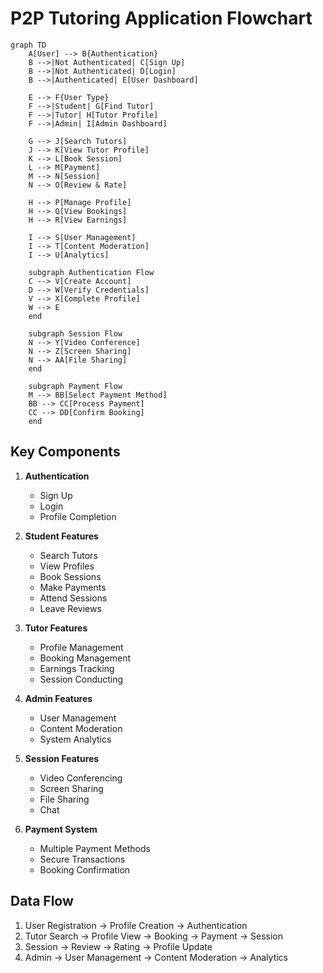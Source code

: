 # P2P Tutoring Application Flowchart

```mermaid
graph TD
    A[User] --> B{Authentication}
    B -->|Not Authenticated| C[Sign Up]
    B -->|Not Authenticated| D[Login]
    B -->|Authenticated| E[User Dashboard]
    
    E --> F{User Type}
    F -->|Student| G[Find Tutor]
    F -->|Tutor| H[Tutor Profile]
    F -->|Admin| I[Admin Dashboard]
    
    G --> J[Search Tutors]
    J --> K[View Tutor Profile]
    K --> L[Book Session]
    L --> M[Payment]
    M --> N[Session]
    N --> O[Review & Rate]
    
    H --> P[Manage Profile]
    H --> Q[View Bookings]
    H --> R[View Earnings]
    
    I --> S[User Management]
    I --> T[Content Moderation]
    I --> U[Analytics]
    
    subgraph Authentication Flow
    C --> V[Create Account]
    D --> W[Verify Credentials]
    V --> X[Complete Profile]
    W --> E
    end
    
    subgraph Session Flow
    N --> Y[Video Conference]
    N --> Z[Screen Sharing]
    N --> AA[File Sharing]
    end
    
    subgraph Payment Flow
    M --> BB[Select Payment Method]
    BB --> CC[Process Payment]
    CC --> DD[Confirm Booking]
    end
```

## Key Components

1. **Authentication**
   - Sign Up
   - Login
   - Profile Completion

2. **Student Features**
   - Search Tutors
   - View Profiles
   - Book Sessions
   - Make Payments
   - Attend Sessions
   - Leave Reviews

3. **Tutor Features**
   - Profile Management
   - Booking Management
   - Earnings Tracking
   - Session Conducting

4. **Admin Features**
   - User Management
   - Content Moderation
   - System Analytics

5. **Session Features**
   - Video Conferencing
   - Screen Sharing
   - File Sharing
   - Chat

6. **Payment System**
   - Multiple Payment Methods
   - Secure Transactions
   - Booking Confirmation

## Data Flow

1. User Registration → Profile Creation → Authentication
2. Tutor Search → Profile View → Booking → Payment → Session
3. Session → Review → Rating → Profile Update
4. Admin → User Management → Content Moderation → Analytics 